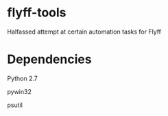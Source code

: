 # flyff-tools
Halfassed attempt at certain automation tasks for Flyff

# Dependencies

Python 2.7

pywin32

psutil


